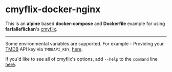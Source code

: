 # cmyflix-docker-nginx

This is an **alpine** based **docker-compose** and **Dockerfile** example for using **farfalleflickan**'s [cmyflix](https://github.com/farfalleflickan/cmyflix).

---

Some environmental variables are supported. For example - Providing your [TMDB](https://developers.themoviedb.org/3) API key via `TMDBAPI_KEY`, [here](https://github.com/juhzuri/cmyflix-docker-nginx/blob/1dad463b8d5652916a834ee7f1c881397bccf39a/docker-compose.yml#L19).

If you'd like to see all of cmyflix's options, add `--help` to the `command` line [here](https://github.com/juhzuri/cmyflix-docker-nginx/blob/1dad463b8d5652916a834ee7f1c881397bccf39a/docker-compose.yml#L21).
